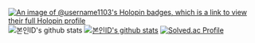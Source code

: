 [![An image of @username1103's Holopin badges, which is a link to view their full Holopin profile](https://holopin.me/username1103)](https://holopin.io/@username1103)
![본인ID's github stats](https://github-readme-stats.vercel.app/api?username=username1103&show_icons=true)
[![본인ID's github stats](https://github-readme-stats.vercel.app/api/top-langs/?username=username1103&show_icons=true&hide_border=true&title_color=004386&icon_color=004386&layout=compact)](https://github.com/username1103)
[![Solved.ac Profile](http://mazassumnida.wtf/api/v2/generate_badge?boj=jskln94)](https://solved.ac/jskln94/)

